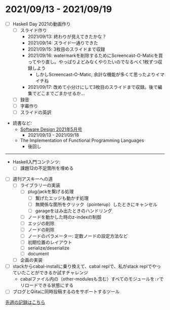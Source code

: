 # 2021/09/13 - 2021/09/19

- [ ] Haskell Day 2021の動画作り
    - [ ] スライド作り
        - 2021/09/13: 終わりが見えてきたかな？
        - 2021/09/14: スライド一通りできた
        - 2021/09/15: 3枚目のスライドまで収録
        - 2021/09/16: watermarkを削除するためにScreencast-O-Maticを買ってやり直し。やっぱりよどみなくやりたいのでなるべく1枚ずつ収録しよう
            - しかしScreencast-O-Matic, 余計な機能が多くて思ったよりイマイチね
        - 2021/09/17: 改めて小分けにして3枚目のスライドまで収録。後で編集でどこまでごまかせるか...
    - [ ] 録音
    - [ ] 字幕作り
    - [ ] スライドの英訳
- 読書など:
    - [Software Design 2021年5月号](https://gihyo.jp/magazine/SD/archive/2021/202105)
        - 2021/09/13 - 2021/09/18
    - The Implementation of Functional Programming Languages
        - 後回し

------

- Haskell入門コンテンツ:
    - [ ] 課題12の不足箇所を埋める
- [ ] 週刊アスキーへの道
    - [ ] ライブラリーの実装
        - [ ] plug/jackを繋げる処理
            - [ ] 繋げたエッジも動かす処理
            - [ ] 無関係な箇所をクリック（pointerup）したときにキャンセル
            - [ ] garageをはみ出たときのハンドリング
        - [ ] ノードを動かした時のz-indexの制御
        - [ ] エッジの削除
        - [ ] ノードの削除
        - [ ] ノードのパラメーター: 定数ノードの設定方法など
        - [ ] 初期位置のレイアウト
        - [ ] serialize/deserialize
        - [ ] document
    - [ ] 企画の実装
- [ ] stackからcabal-installに乗り換えて、cabal replで、私がstack replでやっていたことができるか試すチャレンジ
    - cabalファイル内の（other-modulesも含む）すべてのモジュールを`:r`でリロードできる状態にする
- [ ] ブログとQiitaに同時投稿するのをサポートするツール

[先週の記録はこちら](https://github.com/igrep/daily-commits/blob/6d564bfbde8b9bbd20f52c7d5bb3fb5541bf064f/yesterday.md)

